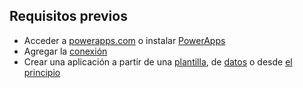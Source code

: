## <a name="prerequisites"></a>Requisitos previos
* Acceder a [powerapps.com](https://web.powerapps.com) o instalar [PowerApps](http://aka.ms/powerappsinstall)
* Agregar la [conexión](../add-manage-connections.md)
* Crear una aplicación a partir de una [plantilla](../get-started-test-drive.md), de [datos](../get-started-create-from-data.md) o desde [el principio](../get-started-create-from-blank.md)

